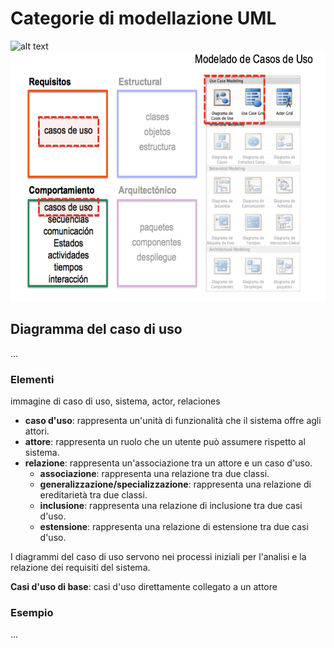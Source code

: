 # Categorie di modellazione UML
![alt text](<Screenshot 2024-09-18 alle 11.16.16.png>)
<img src="images/00_02_00.png" alt="descrizione" width="650" height="400">

## Diagramma del caso di uso

...

### Elementi

immagine di caso di uso, sistema, actor, relaciones

- **caso d'uso**: rappresenta un'unità di funzionalità che il sistema offre agli attori.
- **attore**: rappresenta un ruolo che un utente può assumere rispetto al sistema.
- **relazione**: rappresenta un'associazione tra un attore e un caso d'uso.
    - **associazione**: rappresenta una relazione tra due classi.
    - **generalizzazione/specializzazione**: rappresenta una relazione di ereditarietà tra due classi.
    - **inclusione**: rappresenta una relazione di inclusione tra due casi d'uso.
    - **estensione**: rappresenta una relazione di estensione tra due casi d'uso.

I diagrammi del caso di uso servono nei processi iniziali per l'analisi e la relazione dei requisiti del sistema.

**Casi d'uso di base**: casi d'uso direttamente collegato a un attore

### Esempio
...